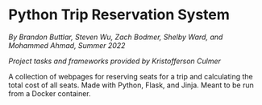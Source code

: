 # Python Trip Reservation System
*By Brandon Buttlar, Steven Wu, Zach Bodmer, Shelby Ward, and Mohammed Ahmad, Summer 2022*

*Project tasks and frameworks provided by Kristofferson Culmer*

A collection of webpages for reserving seats for a trip and calculating the total cost of all seats. Made with Python, Flask, and Jinja.
Meant to be run from a Docker container.
